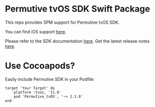 # Permutive tvOS SDK Swift Package

This repo provides SPM support for Permutive tvOS SDK.

You can find iOS support [here](https://github.com/permutive-engineering/permutive-ios-spm).

Please refer to the SDK documentation [here](https://developer.permutive.com/docs/ios).
Get the latest release notes [here](https://developer.permutive.com/docs/ios-release-notes).

# Use Cocoapods?

Easily include Permutive SDK in your Podfile:

```
target 'Your Target' do
    platform :tvos, '11.0'
    pod 'Permutive_tvOS', '~> 2.1.0'
end
```
